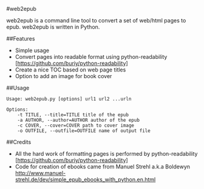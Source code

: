 #web2epub

web2epub is a command line tool to convert a set of web/html pages to epub. web2epub is written in Python.

##Features

* Simple usage
* Convert pages into readable format using python-readability [https://github.com/buriy/python-readability] 
* Create a nice TOC based on web page titles
* Option to add an image for book cover

##Usage

	Usage: web2epub.py [options] url1 url2 ...urln

	Options:
  		-t TITLE, --title=TITLE title of the epub
  		-a AUTHOR, --author=AUTHOR author of the epub
  		-c COVER, --cover=COVER path to cover image
  		-o OUTFILE, --outfile=OUTFILE name of output file

##Credits

* All the hard work of formatting pages is performed by python-readability [https://github.com/buriy/python-readability]
* Code for creation of ebooks came from Manuel Strehl a.k.a Boldewyn http://www.manuel-strehl.de/dev/simple_epub_ebooks_with_python.en.html
